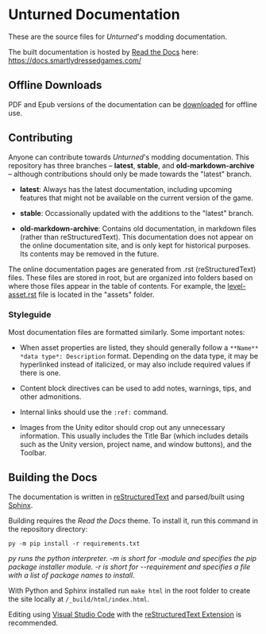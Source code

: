 Unturned Documentation
======================

These are the source files for *Unturned*'s modding documentation.

The built documentation is hosted by [Read the Docs](https://readthedocs.org/) here: https://docs.smartlydressedgames.com/

Offline Downloads
-----------------

PDF and Epub versions of the documentation can be [downloaded](https://readthedocs.org/projects/unturned/downloads/) for offline use.

Contributing
------------

Anyone can contribute towards *Unturned*'s modding documentation. This repository has three branches – **latest**, **stable**, and **old-markdown-archive** – although contributions should only be made towards the "latest" branch.

- **latest**: Always has the latest documentation, including upcoming features that might not be available on the current version of the game.

- **stable**: Occassionally updated with the additions to the "latest" branch.

- **old-markdown-archive**: Contains old documentation, in markdown files (rather than reStructuredText). This documentation does not appear on the online documentation site, and is only kept for historical purposes. Its contents may be removed in the future.

The online documentation pages are generated from .rst (reStructuredText) files. These files are stored in root, but are organized into folders based on where those files appear in the table of contents. For example, the [level-asset.rst](/assets/level-asset.rst) file is located in the "assets" folder.

### Styleguide

Most documentation files are formatted similarly. Some important notes:

- When asset properties are listed, they should generally follow a `**Name** *data type*: Description` format. Depending on the data type, it may be hyperlinked instead of italicized, or may also include required values if there is one.

- Content block directives can be used to add notes, warnings, tips, and other admonitions.

- Internal links should use the `:ref:` command.

- Images from the Unity editor should crop out any unnecessary information. This usually includes the Title Bar (which includes details such as the Unity version, project name, and window buttons), and the Toolbar.

Building the Docs
-----------------

The documentation is written in [reStructuredText](https://www.writethedocs.org/guide/writing/reStructuredText/) and parsed/built using [Sphinx](https://github.com/sphinx-doc/sphinx).

Building requires the *Read the Docs* theme. To install it, run this command in the repository directory:

`py -m pip install -r requirements.txt`

*py runs the python interpreter. -m is short for -module and specifies the pip package installer module. -r is short for --requirement and specifies a file with a list of package names to install.*

With Python and Sphinx installed run `make html` in the root folder to create the site locally at `/_build/html/index.html`.

Editing using [Visual Studio Code](https://code.visualstudio.com/) with the [reStructuredText Extension](https://docs.restructuredtext.net/) is recommended.